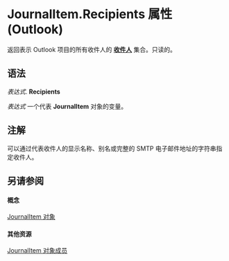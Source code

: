 
# JournalItem.Recipients 属性 (Outlook)

返回表示 Outlook 项目的所有收件人的 **[收件人](774f56b7-4de8-9584-60cd-4fbf361f4c85.md)** 集合。只读的。


## 语法

 _表达式_. **Recipients**

 _表达式_ 一个代表 **JournalItem** 对象的变量。


## 注解

可以通过代表收件人的显示名称、别名或完整的 SMTP 电子邮件地址的字符串指定收件人。


## 另请参阅


#### 概念


[JournalItem 对象](6e850295-39f9-47b8-e866-9622e9958c69.md)
#### 其他资源


[JournalItem 对象成员](13a0cd10-44bc-a167-c613-93985f698d95.md)